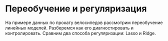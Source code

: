 
# Переобучение и регуляризация
На примере данных по прокату велосипедов рассмотрим переобучение линейных моделей. Разберемся как его диагностировать и контролировать. 
Сравним два способа регуляризации: Lasso и Ridge.
